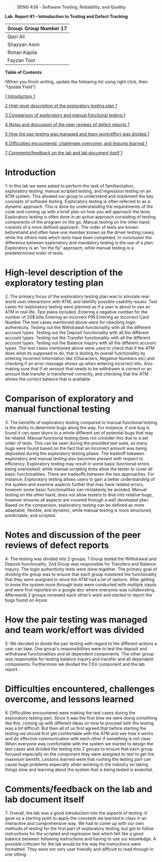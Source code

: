 >   **SENG 438 - Software Testing, Reliability, and Quality**

**Lab. Report \#1 – Introduction to Testing and Defect Tracking**

| Group: Group Number 17     |
|-----------------|
| Qazi Ali              |   
| Shayyan Asim            |   
| Rohan Kapila              |   
| Fayzan Toor             |   


**Table of Contents**

(When you finish writing, update the following list using right click, then
“Update Field”)

[1 Introduction	1](#_Toc439194677)

[2 High-level description of the exploratory testing plan	1](#_Toc439194678)

[3 Comparison of exploratory and manual functional testing	1](#_Toc439194679)

[4 Notes and discussion of the peer reviews of defect reports	1](#_Toc439194680)

[5 How the pair testing was managed and team work/effort was
divided	1](#_Toc439194681)

[6 Difficulties encountered, challenges overcome, and lessons
learned	1](#_Toc439194682)

[7 Comments/feedback on the lab and lab document itself	1](#_Toc439194683)

# Introduction

1: In this lab we were asked to perform the task of familiarization, exploratory testing, manual scripted testing, and regression testing on an ATM system. This allowed our group to understand and implement the key concepts of software testing. Exploratory testing is often referred to as a dynamic approach. This is done by understanding the requirements of the code and coming up with a brief plan on how you will approach the tests. Exploratory testing is often done in an active approach consisting of testing components of the program on the go. Manual testing on the other hand, consists of a more defined approach. The order of tests are known beforehand and often have one member known as the driver testing cases, while the others note which tests have been completed. In conclusion the difference between exploratory and mandatory testing is the use of a plan. Exploratory is an “on the fly” approach, while manual testing is a predetermined order of tests. 

# High-level description of the exploratory testing plan

2: The primary focus of the exploratory testing plan was to simulate real-world user interactions with ATM, and identify possible usability issues. Test cases for exploratory testing were planned as if a user is about to use an ATM in real life. Test plans included.
    Entering a negative number for the number of 20$ bills
    Entering an incorrect PIN
    Entering an incorrect Card Number
The test cases mentioned above were for checking login authenticity.
    Testing out the Withdrawal functionality with all the different account types.
    Testing out the Deposit functionality with all the different account types.
    Testing out the Transfer functionality with all the different account types.
    Testing out the Balance Inquiry with all the different account types.
The test cases mentioned above were used to check that if the ATM does what its supposed to do, that is testing its overall functionality by entering incorrect information like (Characters, Negative Numbers etc) and checking if an error message shows up when entering incorrect info. Also making sure that if an amount that needs to be withdrawn is correct or an amount that transfer is transferred correctly, and checking that the ATM shows the correct balance that is available


# Comparison of exploratory and manual functional testing

3: The benefits of exploratory testing compared to manual functional testing is the ability to determine bugs along the way. For instance, if one bug is found it can open doors to a whole different set of potential bugs that may be related. Manual functional testing does not consider this due to a set order of tests. This can be seen during the provided test suite, as many bugs were found based on the fact that an incorrect amount was being deposited during the exploratory testing phase. The tradeoff between exploratory and manual testing also becomes present with respect to efficiency. Exploratory testing may result in some basic functional errors being overlooked, while manual scripting tests allow the tester to cover all basic functionalities. There are tradeoffs between the two approaches. For instance, Exploratory testing allows users to gain a better understanding of the system and examine aspects further that may have related errors, however some basic functionalities can mistakenly be avoided. Manual testing on the other hand, does not allow testers to dive into relative bugs, however ensures all aspects are covered through a well developed plan. Based on the comparison, exploratory testing can be defined as more adaptable, flexible, and dynamic, while manual testing is more structured, predictable, and scripted.

# Notes and discussion of the peer reviews of defect reports

4: The testing was divided into 2 groups. 1 Group tested the Withdrawal and Deposit functionality. 2nd Group was responsible for Transfers and Balance Inquiry. The login authenticity tests were done together. The primary goal of dividing the group was to ensure that each group mastered the functionality that they were assigned to since the ATM had a lot of options. After getting to know the system more through tests were conducted with multiple inputs and were first reported on a google doc where everyone was collaborating. Afterwards 2 groups reviewed each other’s work and started to report the bugs found on Azure.

# How the pair testing was managed and team work/effort was divided

5: We decided to divide the pair testing with regard to the different actions a user can take. One group's responsibilities were to test the deposit and withdrawal functionalities and all dependent components. The other group was responsible for testing balance inquiry and transfer and all dependent components. Furthermore we divided the CSV component and the lab report. 

# Difficulties encountered, challenges overcome, and lessons learned

6: Difficulties encountered were making the test cases during the exploratory testing part. Since it was the first time we were doing something like this, coming up with different ideas on how to proceed with the testing was a bit difficult. But then all of us first agreed that before starting the testing we should first get comfortable with the ATM and see how it works and do effective communication with each other if something is not clear. When everyone was comfortable with the system we started to design the test cases and divided the testing into 2 groups to ensure that each group focused especially on the component they were assigned to test to get the maximum benefit. Lessons learned were that rushing the testing part can cause huge problems especially when working in the industry so taking things slow and learning about the system that is being tested is essential.

# Comments/feedback on the lab and lab document itself

7: Overall, the lab was a good introduction into the aspects of testing. It gave us a starting point to apply the concepts we learned in class in an interactive and comprehensive way. We had to come up with our own methods of testing for the first part of exploratory testing, but got to follow instructions for the scripted and regression test which felt like a good balance between following instructions and having to use our knowledge. A possible criticism for the lab would be the way the instructions were formatted. They were not very user friendly and difficult to read through in one sitting.
